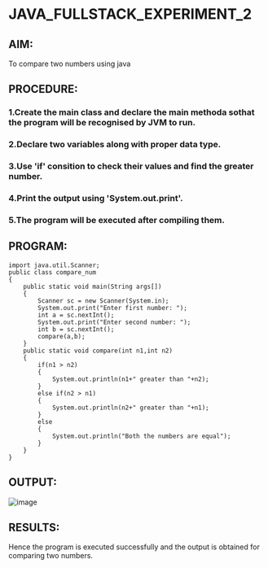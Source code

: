 # JAVA_FULLSTACK_EXPERIMENT_2
## AIM:
   To compare two numbers using java
## PROCEDURE:
### 1.Create the main class and declare the main methoda sothat the program will be recognised by JVM to run.
### 2.Declare two variables along with proper data type.
### 3.Use 'if' consition to check their values and find the greater number.
### 4.Print the output using 'System.out.print'.
### 5.The program will be executed after compiling them.


## PROGRAM:
```
import java.util.Scanner;
public class compare_num
{
    public static void main(String args[])
    {
        Scanner sc = new Scanner(System.in);
        System.out.print("Enter first number: ");
        int a = sc.nextInt();
        System.out.print("Enter second number: ");
        int b = sc.nextInt();
        compare(a,b);
    }
    public static void compare(int n1,int n2)
    {
        if(n1 > n2)
        {
            System.out.println(n1+" greater than "+n2);
        }
        else if(n2 > n1)
        {
            System.out.println(n2+" greater than "+n1);
        }
        else
        {
            System.out.println("Both the numbers are equal");
        }
    }
}
```
## OUTPUT:
![image](https://github.com/anithapalani2123/JAVA_FULLSTACK_EXPERIMENT_2/assets/94184990/2da5303e-7ba5-4ef7-9cde-3855335e888d)

## RESULTS:
Hence the program is executed successfully and the output is obtained for comparing two numbers.














